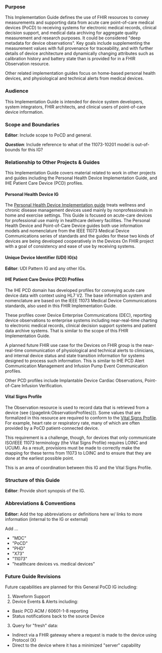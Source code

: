 ### Purpose
This Implementation Guide defines the use of FHIR resources to convey measurements and supporting data from acute care point-of-care medical devices (PoCD) to receiving systems for electronic medical records, clinical decision support, and medical data archiving for aggregate quality measurement and research purposes. It could be considered "deep metadata for device observations". Key goals include supplementing the measurement values with full provenance for traceability, and with further details of device architecture and dynamically changing attributes such as calibration history and battery state than is provided for in a FHIR Observation resource. 

Other related implementation guides focus on home-based personal health devices, and physiological and technical alerts from medical devices.

### Audience
This Implementation Guide is intended for device system developers, system integrators, FHIR architects, and clinical users of point-of-care device information.

### Scope and Boundaries
**Editor**:  Include scope to PoCD and general.  

**_Question_**:  Include reference to what of the 11073-10201 model is out-of-bounds for this IG?

### Relationship to Other Projects & Guides
This Implementation Guide covers material related to work in other projects and guides including the Personal Health Device Implementation Guide, and IHE Patient Care Device (PCD) profiles.

#### Personal Health Device IG
The [Personal Health Device Implementation guide](http://hl7.org/fhir/uv/phd/) treats wellness and chronic disease management devices used mainly by nonprofessionals in home and exercise settings. This Guide is focused on acute-care devices for professional use mainly in healthcare delivery facilities. The Personal Health Device and Point-of-Care Device guides both use information models and nomenclature from the IEEE 11073 Medical Device Communications series of standards and the guides for these two kinds of devices are being developed cooperatively in the Devices On FHIR project with a goal of consistency and ease of use by receiving systems.

#### Unique Device Identifier (UDI) IG(s)
**Editor**:  UDI Pattern IG and any other IGs.

#### IHE Patient Care Device (PCD) Profiles
The IHE PCD domain has developed profiles for conveying acute care device data with context using HL7 V2. The base information system and nomenclature are based on the IEEE 11073 Medical Device Communications standards, also used in this FHIR Implementation Guide. 

These profiles cover Device Enterprise Communications (DEC), reporting device observations to enterprise systems including near-real-time charting to electronic medical records, clinical decision support systems and patient data archive systems. That is similar to the scope of this FHIR Implementation Guide.

A planned future FHIR use case for the Devices on FHIR group is the near-real-time communication of physiological and technical alerts to clinicians, and internal device status and state transition information for systems designed to process such information. This is similar to IHE PCD Alert Communication Management and Infusion Pump Event Communication profiles.

Other PCD profiles include Implantable Device Cardiac Observations, Point-of-Care Infusion Verification.

#### Vital Signs Profile
The Observation resource is used to record data that is retrieved from a device (see {{pagelink:ObservationProfiles}}).  Some values that are formalized in this resource are required to conform to the [Vital Signs Profile](http://hl7.org/fhir/observation-vitalsigns.html).  For example, heart rate or respiratory rate, many of which are often provided by a PoCD patient-connected device.  

This requirement is a challenge, though, for devices that only communicate ISO/IEEE 11073 terminology (the Vital Signs Profile) requires LOINC and UCUM).  As a result, provisions must be made to correctly make the mapping for these terms from 11073 to LOINC and to ensure that they are done at the earliest possible point.

This is an area of coordination between this IG and the Vital Signs Profile.

### Structure of this Guide
**Editor**:  Provide short synopsis of the IG.

### Abbreviations & Conventions
**Editor:**  Add the top abbreviations or definitions here w/ links to more information (internal to the IG or external)

Add ...
* "MDC"
* "PoCD"
* "PHD"
* "X73"
* "11073" 
* "healthcare devices vs. medical devices"

### Future Guide Revisions
Future capabilities are planned for this General PoCD IG including:
1. Waveform Support
2. Device Events & Alerts including:
  * Basic PCD ACM / 60601-1-8 reporting
  * Status notifications back to the source Device
3. Query for "fresh" data:
  * Indirect via a FHIR gateway where a request is made to the device using Protocol (X)
  * Direct to the device where it has a minimized "server" capability
         

